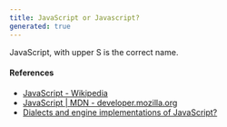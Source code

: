 ```yaml
---
title: JavaScript or Javascript?
generated: true
---
```


<div markdown="1" class="ans">
JavaScript, with upper S is the correct name.
</div>

#### References

- [JavaScript - Wikipedia](https://en.wikipedia.org/wiki/JavaScript)
- [JavaScript \| MDN - developer.mozilla.org](https://developer.mozilla.org/en-US/docs/Web/JavaScript)
- [Dialects and engine implementations of JavaScript?](en-US/javascript/specification-dialects-and-engine-implementations.md)
